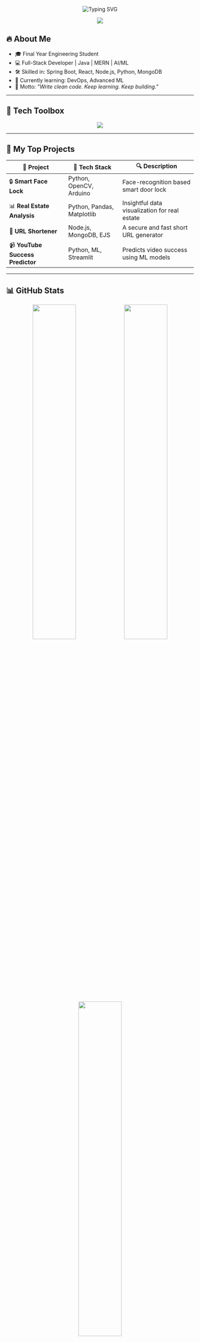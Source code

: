 
<p align="center">
  <img src="https://readme-typing-svg.demolab.com?font=Fira+Code&size=24&duration=3000&pause=1000&color=00F7FF&center=true&vCenter=true&width=800&lines=Hey+there!+I'm+Vikas+Amale+👨‍💻;Final+Year+Engineering+Student+•+Java+Developer+•+AI/ML+Enthusiast;Turning+☕+into+Code+🚀+•+Always+Learning+💡" alt="Typing SVG">
</p>

</h1>

<p align="center">
  <img src="https://capsule-render.vercel.app/api?type=waving&color=00f7ff&height=150&section=header&text=Welcome%20to%20My%20World%20🌐&fontSize=35&fontAlignY=35&fontAlign=50"/>
</p>

## 🔥 About Me

- 🎓 Final Year Engineering Student
- 💻 Full-Stack Developer | Java | MERN | AI/ML
- 🛠️ Skilled in: Spring Boot, React, Node.js, Python, MongoDB
- 🌱 Currently learning: DevOps, Advanced ML
- 🧠 Motto: _"Write clean code. Keep learning. Keep building."_

---

## 🧰 Tech Toolbox

<p align="center">
  <img src="https://skillicons.dev/icons?i=java,python,spring,react,nodejs,mongodb,mysql,git,github,html,css,js,bootstrap" />
</p>

---

## 🚀 My Top Projects

| 🔗 Project | 🔧 Tech Stack | 🔍 Description |
|-----------|---------------|----------------|
| 🔒 **Smart Face Lock** | Python, OpenCV, Arduino | Face-recognition based smart door lock |
| 📊 **Real Estate Analysis** | Python, Pandas, Matplotlib | Insightful data visualization for real estate |
| 🔗 **URL Shortener** | Node.js, MongoDB, EJS | A secure and fast short URL generator |
| 📹 **YouTube Success Predictor** | Python, ML, Streamlit | Predicts video success using ML models |

---

## 📊 GitHub Stats

<p align="center">
  <img src="https://github-readme-stats.vercel.app/api?username=VikasAmale&show_icons=true&theme=tokyonight&hide_border=true" width="48%"/>
  <img src="https://github-readme-streak-stats.herokuapp.com/?user=VikasAmale&theme=tokyonight&hide_border=true" width="48%"/>
  <br/>
  <img src="https://github-readme-stats.vercel.app/api/top-langs/?username=VikasAmale&layout=compact&theme=tokyonight&hide_border=true" width="48%"/>
</p>

---

## 🌐 Let’s Connect

<p align="center">
  <a href="https://www.linkedin.com/in/vikas-amale" target="_blank"><img src="https://img.shields.io/badge/LinkedIn-0077B5?style=for-the-badge&logo=linkedin&logoColor=white"/></a>
  <a href="mailto:vickyamale2004@gmail.com"><img src="https://img.shields.io/badge/Gmail-D14836?style=for-the-badge&logo=gmail&logoColor=white"/></a>
  <a href="https://github.com/VikasAmale"><img src="https://img.shields.io/badge/GitHub-black?style=for-the-badge&logo=github&logoColor=white"/></a>
  <a href="https://vikasamale.github.io"><img src="https://img.shields.io/badge/Portfolio-000000?style=for-the-badge&logo=react&logoColor=white"/></a>
</p>

---

## ✨ Quote That Drives Me

> _"Write once, run anywhere."_  
> <p align="right">— That's why I chose Java, but I code everywhere ⚡</p>

---

<p align="center">
  <img src="https://capsule-render.vercel.app/api?type=waving&color=00f7ff&height=200&section=footer&text=Thanks%20for%20visiting!%20🌟&fontSize=30&fontAlignY=40" />
</p>
